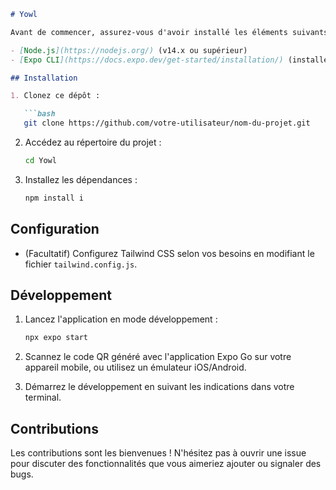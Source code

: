 
```markdown
# Yowl

Avant de commencer, assurez-vous d'avoir installé les éléments suivants sur votre machine :

- [Node.js](https://nodejs.org/) (v14.x ou supérieur)
- [Expo CLI](https://docs.expo.dev/get-started/installation/) (installez-le globalement avec `npm install -g expo-cli`)

## Installation

1. Clonez ce dépôt :

   ```bash
   git clone https://github.com/votre-utilisateur/nom-du-projet.git
   ```

2. Accédez au répertoire du projet :

   ```bash
   cd Yowl
   ```

3. Installez les dépendances :

   ```bash
   npm install i
   ```

## Configuration

- (Facultatif) Configurez Tailwind CSS selon vos besoins en modifiant le fichier `tailwind.config.js`.

## Développement

1. Lancez l'application en mode développement :

   ```bash
   npx expo start
   ```

2. Scannez le code QR généré avec l'application Expo Go sur votre appareil mobile, ou utilisez un émulateur iOS/Android.

3. Démarrez le développement en suivant les indications dans votre terminal.

## Contributions

Les contributions sont les bienvenues ! N'hésitez pas à ouvrir une issue pour discuter des fonctionnalités que vous aimeriez ajouter ou signaler des bugs.


